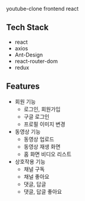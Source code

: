 youtube-clone frontend react

## Tech Stack
- react
- axios
- Ant-Design
- react-router-dom
- redux


## Features
- 회원 기능
  - 로그인, 회원가입
  - 구글 로그인
  - 프로필 이미지 변경
- 동영상 기능
  - 동영상 업로드
  - 동영상 재생 화면
  - 홈 화면 비디오 리스트
- 상호작용 기능
  - 채널 구독
  - 채널 좋아요
  - 댓글, 답글
  - 댓글, 답글 좋아요
